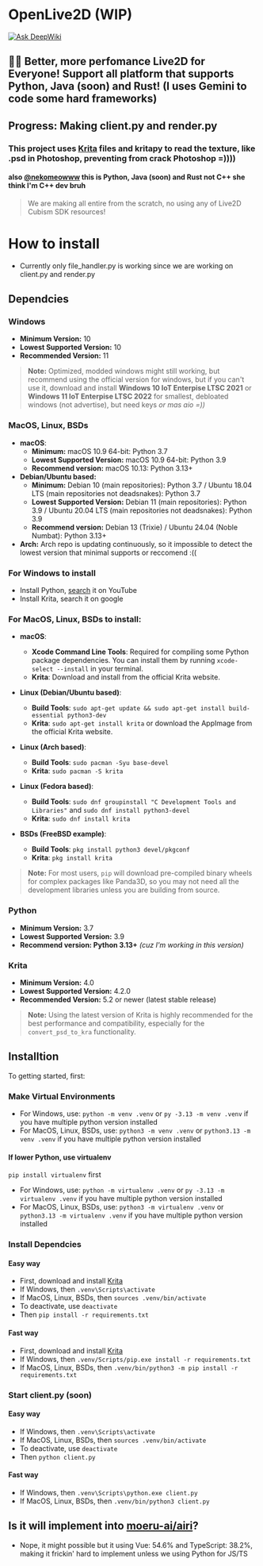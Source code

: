 # OpenLive2D (WIP)
[![Ask DeepWiki](https://deepwiki.com/badge.svg)](https://deepwiki.com/Quanvm0501alt1/OpenLive2D)
## 💖✨ Better, more perfomance Live2D for Everyone! Support all platform that supports Python, Java (soon) and Rust! (I uses Gemini to code some hard frameworks)
## **Progress:** Making client.py and render.py
### This project uses [Krita](https://krita.org/en/) files and kritapy to read the texture, like .psd in Photoshop, preventing from crack Photoshop =))))
#### also [@nekomeowww](https://github.com/nekomeowww) this is Python, Java (soon) and Rust not C++ she think I'm C++ dev bruh

> We are making all entire from the scratch, no using any of Live2D Cubism SDK resources!

# How to install
- Currently only file_handler.py is working since we are working on client.py and render.py

## Dependcies

### Windows
- **Minimum Version:** 10
- **Lowest Supported Version:** 10
- **Recommended Version:** 11
> **Note:** Optimized, modded windows might still working, but recommend using the official version for windows, but if you can't use it, download and install **Windows 10 IoT Enterpise LTSC 2021** or **Windows 11 IoT Enterpise LTSC 2022** for smallest, debloated windows (not advertise), but need keys _or mas aio =\)\)_

### MacOS, Linux, BSDs
- **macOS**:
  - **Minimum:** macOS 10.9 64-bit: Python 3.7
  - **Lowest Supported Version:** macOS 10.9 64-bit: Python 3.9
  - **Recommend version:** macOS 10.13: Python 3.13+
- **Debian/Ubuntu based:**
  - **Minimum:** Debian 10 (main repositories): Python 3.7 / Ubuntu 18.04 LTS (main repositories not deadsnakes): Python 3.7
  - **Lowest Supported Version:** Debian 11 (main repositories): Python 3.9 / Ubuntu 20.04 LTS (main repositories not deadsnakes): Python 3.9
  - **Recommend version:** Debian 13 (Trixie) / Ubuntu 24.04 (Noble Numbat): Python 3.13+
- **Arch:** Arch repo is updating continuously, so it impossible to detect the lowest version that minimal supports or reccomend :\(\(

### For Windows to install
- Install Python, [search](https://www.youtube.com/results?search_query=how+to+install+python+on+windows) it on YouTube
- Install Krita, search it on google

### For MacOS, Linux, BSDs to install:
- **macOS**:
  - **Xcode Command Line Tools**: Required for compiling some Python package dependencies. You can install them by running `xcode-select --install` in your terminal.
  - **Krita**: Download and install from the official Krita website.

- **Linux (Debian/Ubuntu based)**:
  - **Build Tools**: `sudo apt-get update && sudo apt-get install build-essential python3-dev`
  - **Krita**: `sudo apt-get install krita` or download the AppImage from the official Krita website.

- **Linux (Arch based)**:
  - **Build Tools**: `sudo pacman -Syu base-devel`
  - **Krita**: `sudo pacman -S krita`

- **Linux (Fedora based)**:
  - **Build Tools**: `sudo dnf groupinstall "C Development Tools and Libraries"` and `sudo dnf install python3-devel`
  - **Krita**: `sudo dnf install krita`

- **BSDs (FreeBSD example)**:
  - **Build Tools**: `pkg install python3 devel/pkgconf`
  - **Krita**: `pkg install krita`
> **Note:** For most users, `pip` will download pre-compiled binary wheels for complex packages like Panda3D, so you may not need all the development libraries unless you are building from source.

### Python
- **Minimum Version:** 3.7
- **Lowest Supported Version:** 3.9
- **Recommend version: Python 3.13+** _(cuz I\'m working in this version)_

### Krita
- **Minimum Version:** 4.0
- **Lowest Supported Version:** 4.2.0
- **Recommended Version:** 5.2 or newer (latest stable release)
> **Note:** Using the latest version of Krita is highly recommended for the best performance and compatibility, especially for the `convert_psd_to_kra` functionality.

## Installtion

To getting started, first:
### Make Virtual Environments
- For Windows, use: `python -m venv .venv` or `py -3.13 -m venv .venv` if you have multiple python version installed
- For MacOS, Linux, BSDs, use: `python3 -m venv .venv` or `python3.13 -m venv .venv` if you have multiple python version installed
#### If lower Python, use virtualenv
`pip install virtualenv` first
- For Windows, use: `python -m virtualenv .venv` or `py -3.13 -m virtualenv .venv` if you have multiple python version installed
- For MacOS, Linux, BSDs, use: `python3 -m virtualenv .venv` or `python3.13 -m virtualenv .venv` if you have multiple python version installed

### Install Dependcies
#### Easy way
- First, download and install [Krita](https://krita.org/en/)
- If Windows, then `.venv\Scripts\activate`
- If MacOS, Linux, BSDs, then `sources .venv/bin/activate`
- To deactivate, use `deactivate`
- Then `pip install -r requirements.txt`
#### Fast way
- First, download and install [Krita](https://krita.org/en/)
- If Windows, then `.venv/Scripts/pip.exe install -r requirements.txt`
- If MacOS, Linux, BSDs, then `.venv/bin/python3 -m pip install -r requirements.txt`

### Start client.py (soon)
#### Easy way
- If Windows, then `.venv\Scripts\activate`
- If MacOS, Linux, BSDs, then `sources .venv/bin/activate`
- To deactivate, use `deactivate`
- Then `python client.py`
#### Fast way
- If Windows, then `.venv\Scripts\python.exe client.py`
- If MacOS, Linux, BSDs, then `.venv/bin/python3 client.py`

## Is it will implement into [moeru-ai/airi](https://github.com/moeru-ai/airi)?
- Nope, it might possible but it using Vue: 54.6% and TypeScript: 38.2%, making it frickin' hard to implement unless we using Python for JS/TS
